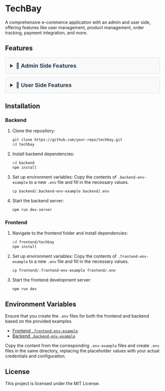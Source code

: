 # TechBay

A comprehensive e-commerce application with an admin and user side, offering features like user management, product management, order tracking, payment integration, and more.

## Features

<details style="margin-bottom: 10px; padding: 10px; border: 1px solid #ddd; border-radius: 5px; background-color: #f9f9f9;">
  <summary style="font-size: 18px; font-weight: bold; cursor: pointer; padding: 5px; color: #2c3e50;">
    🚀 <strong>Admin Side Features</strong>
  </summary>
  <ul style="padding-left: 20px; line-height: 1.6; margin-top: 10px;">
    <li>Admin sign in</li>
    <li>User management (list users, block/unblock)</li>
    <li>Category management (add, edit, soft delete)</li>
    <li>Product management (add, edit, soft delete)</li>
    <li>Multiple images for products (minimum 3, cropped, resized before upload)</li>
    <li>Order management (list orders, change order status, cancel orders)</li>
    <li>Inventory/Stock management</li>
    <li>Offer module (product and category offers)</li>
    <li>Sales report (daily, weekly, yearly, custom date)</li>
    <li>Admin dashboard with charts (filter by yearly, monthly, etc.)</li>
    <li>Coupon management (create, delete)</li>
    <li>Best-selling products (top 10)</li>
  </ul>
</details>

<details style="margin-bottom: 10px; padding: 10px; border: 1px solid #ddd; border-radius: 5px; background-color: #f9f9f9;">
  <summary style="font-size: 18px; font-weight: bold; cursor: pointer; padding: 5px; color: #2c3e50;">
    🌟 <strong>User Side Features</strong>
  </summary>
  <ul style="padding-left: 20px; line-height: 1.6; margin-top: 10px;">
    <li>Home page</li>
    <li>User sign up & login with validation (OTP, Google, Facebook, etc.)</li>
    <li>Product listing and details (image zoom, ratings, price, stock, etc.)</li>
    <li>User profile management (details, addresses, orders, cancel orders)</li>
    <li>Cart management (add to cart, remove items, control quantity based on stock)</li>
    <li>Advanced search with sorting (popularity, price, ratings, etc.)</li>
    <li>Checkout page (multiple addresses, order with COD)</li>
    <li>Order management (history, status, cancellation, returns)</li>
    <li>Coupon management (apply, remove coupons)</li>
    <li>Wishlist management (add/remove products)</li>
    <li>Wallet for canceled orders</li>
    <li>Invoice download (PDF)</li>
    <li>Error handling for failed payments, retry option</li>
  </ul>
</details>


## Installation

### Backend

1. Clone the repository:
   ```bash
   git clone https://github.com/your-repo/techbay.git
   cd techbay
   ```

2. Install backend dependencies:
   ```bash
   cd backend
   npm install
   ```

3. Set up environment variables:
   Copy the contents of `.backend-env-example` to a new `.env` file and fill in the necessary values.

   ```bash
   cp backend/.backend-env-example backend/.env
   ```

4. Start the backend server:
   ```bash
   npm run dev-server
   ```

### Frontend

1. Navigate to the frontend folder and install dependencies:
   ```bash
   cd frontend/techbay
   npm install
   ```

2. Set up environment variables:
   Copy the contents of `.frontend-env-example` to a new `.env` file and fill in the necessary values.

   ```bash
   cp frontend/.frontend-env-example frontend/.env
   ```

3. Start the frontend development server:
   ```bash
   npm run dev
   ```

## Environment Variables

Ensure that you create the `.env` files for both the frontend and backend based on the provided examples.

- [Frontend `.frontend-env-example`](./frontend/.frontend-env-example)
- [Backend `.backend-env-example`](./backend/.backend-env-example)

Copy the content from the corresponding `.env-example` files and create `.env` files in the same directory, replacing the placeholder values with your actual credentials and configuration.

## License

This project is licensed under the MIT License.
